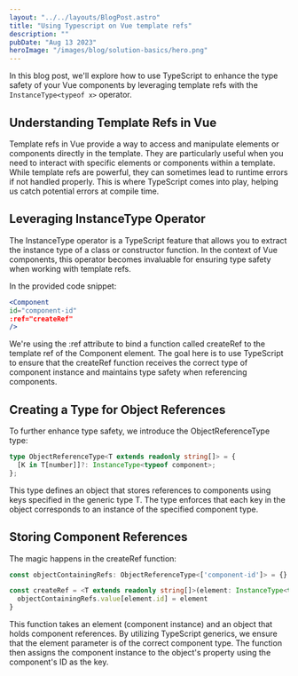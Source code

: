 ```yaml
---
layout: "../../layouts/BlogPost.astro"
title: "Using Typescript on Vue template refs"
description: ""
pubDate: "Aug 13 2023"
heroImage: "/images/blog/solution-basics/hero.png"
---
```


In this blog post, we'll explore how to use TypeScript to enhance the type safety of your Vue components by leveraging template refs with the `InstanceType<typeof x>` operator. 

## Understanding Template Refs in Vue

Template refs in Vue provide a way to access and manipulate elements or components directly in the template. They are particularly useful when you need to interact with specific elements or components within a template. While template refs are powerful, they can sometimes lead to runtime errors if not handled properly. This is where TypeScript comes into play, helping us catch potential errors at compile time.

## Leveraging InstanceType<typeof x> Operator

The InstanceType<typeof x> operator is a TypeScript feature that allows you to extract the instance type of a class or constructor function. In the context of Vue components, this operator becomes invaluable for ensuring type safety when working with template refs.

In the provided code snippet:

```jsx
<Component
id="component-id"
:ref="createRef"
/>
```

We're using the :ref attribute to bind a function called createRef to the template ref of the Component element. The goal here is to use TypeScript to ensure that the createRef function receives the correct type of component instance and maintains type safety when referencing components.

## Creating a Type for Object References

To further enhance type safety, we introduce the ObjectReferenceType type:

```ts
type ObjectReferenceType<T extends readonly string[]> = {
  [K in T[number]]?: InstanceType<typeof component>;
};
```

This type defines an object that stores references to components using keys specified in the generic type T. The type enforces that each key in the object corresponds to an instance of the specified component type.

## Storing Component References

The magic happens in the createRef function:

```ts
const objectContainingRefs: ObjectReferenceType<['component-id']> = {}

const createRef = <T extends readonly string[]>(element: InstanceType<typeof component>, objectContainingRefs: ObjectReferenceType<T>) => {
  objectContainingRefs.value[element.id] = element
}
```

This function takes an element (component instance) and an object that holds component references. By utilizing TypeScript generics, we ensure that the element parameter is of the correct component type. The function then assigns the component instance to the object's property using the component's ID as the key.